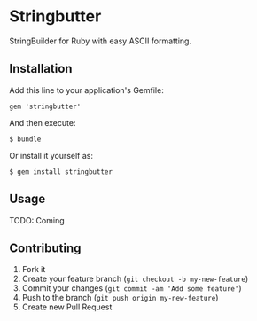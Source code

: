 # Stringbutter

   StringBuilder for Ruby with easy ASCII formatting.

## Installation

Add this line to your application's Gemfile:

    gem 'stringbutter'

And then execute:

    $ bundle

Or install it yourself as:

    $ gem install stringbutter

## Usage

   TODO:  Coming

## Contributing

1. Fork it
2. Create your feature branch (`git checkout -b my-new-feature`)
3. Commit your changes (`git commit -am 'Add some feature'`)
4. Push to the branch (`git push origin my-new-feature`)
5. Create new Pull Request
